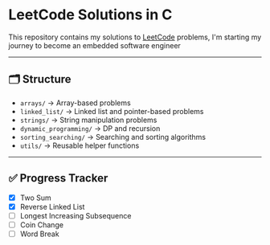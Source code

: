 # LeetCode Solutions in C

This repository contains my solutions to [LeetCode](https://leetcode.com/) problems, I'm starting my journey to become an embedded software engineer

---

## 🗂 Structure
- `arrays/` → Array-based problems
- `linked_list/` → Linked list and pointer-based problems
- `strings/` → String manipulation problems
- `dynamic_programming/` → DP and recursion
- `sorting_searching/` → Searching and sorting algorithms
- `utils/` → Reusable helper functions

---

  ## ✅ Progress Tracker
- [x] Two Sum
- [x] Reverse Linked List
- [ ] Longest Increasing Subsequence
- [ ] Coin Change
- [ ] Word Break
